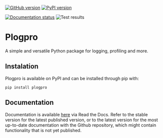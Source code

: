 [![GitHub version](https://badge.fury.io/gh/wohe157%2Fplogpro.svg)](https://badge.fury.io/gh/wohe157%2Fplogpro)
[![PyPI version](https://badge.fury.io/py/plogpro.svg)](https://badge.fury.io/py/plogpro)

[![Documentation status](https://readthedocs.org/projects/plogpro/badge/?version=latest)](https://plogpro.readthedocs.io/en/latest/?badge=latest)
![Test results](https://github.com/wohe157/plogpro/actions/workflows/unittest.yml/badge.svg)

# Plogpro
A simple and versatile Python package for logging, profiling and more.

## Instalation
Plogpro is available on PyPI and can be installed through pip with:
```
pip install plogpro
```

## Documentation
Documentation is available [here](https://plogpro.readthedocs.io/en/stable/) via
Read the Docs. Refer to the stable version for the latest published version, or
to the latest version for the most up-to-date documentation with the Github
repository, which might contain functionality that is not yet published.
